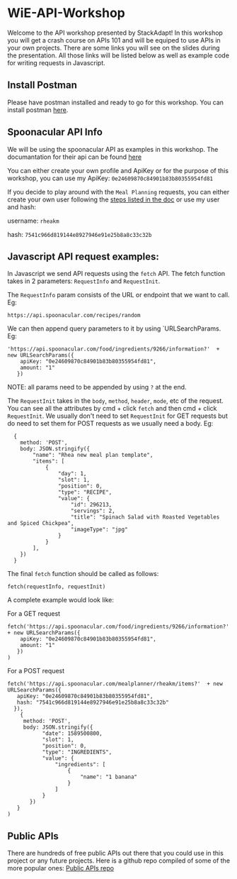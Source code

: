 # WiE-API-Workshop

Welcome to the API workshop presented by StackAdapt! In this workshop you will get a crash course on APIs 101 and will be equiped to use APIs in your own projects. There are some links you will see on the slides during the presentation. All those links will be listed below as well as example code for writing requests in Javascript. 


## Install Postman
Please have postman installed and ready to go for this workshop. You can install postman [here](https://www.postman.com/downloads/).


## Spoonacular API Info
We will be using the spoonacular API as examples in this workshop. The documantation for their api can be found [here](https://spoonacular.com/food-api/docs)

You can either create your own profile and ApiKey or for the purpose of this workshop, you can use my ApiKey: `0e24609870c84901b83b80355954fd81`

If you decide to play around with the `Meal Planning` requests, you can either create your own user following the [steps listed in the doc](https://spoonacular.com/food-api/docs#Working-with-the-Meal-Planner) or use my user and hash:

username: `rheakm`

hash: `7541c966d819144e8927946e91e25b8a8c33c32b`


## Javascript API request examples:
In Javascript we send API requests using the `fetch` API. The fetch function takes in 2 parameters: `RequestInfo` and `RequestInit`.

The `RequestInfo` param consists of the URL or endpoint that we want to call. Eg:
```
https://api.spoonacular.com/recipes/random
```
We can then append query parameters to it by using `URLSearchParams. Eg:
```
'https://api.spoonacular.com/food/ingredients/9266/information?'  + new URLSearchParams({
    apiKey: "0e24609870c84901b83b80355954fd81",
    amount: "1"
   })
 ```
 NOTE: all params need to be appended by using `?` at the end.
 
 
 The `RequestInit` takes in the `body`, `method`, `header`, `mode`, etc of the request. You can see all the attributes by cmd + click `fetch` and then cmd + click `RequestInit`. We usually don't need to set `RequestInit` for GET requests but do need to set them for POST requests as we usually need a body. Eg:
```
  {
    method: 'POST',
    body: JSON.stringify({
        "name": "Rhea new meal plan template",
        "items": [
            {
                "day": 1,
                "slot": 1,
                "position": 0,
                "type": "RECIPE",
                "value": {
                    "id": 296213,
                    "servings": 2,
                    "title": "Spinach Salad with Roasted Vegetables and Spiced Chickpea",
                    "imageType": "jpg"
                }
            }
        ],
    })
  }
```

The final `fetch` function should be called as follows:
```
fetch(requestInfo, requestInit)
```

A complete example would look like:

For a GET request

```
fetch('https://api.spoonacular.com/food/ingredients/9266/information?'  + new URLSearchParams({
    apiKey: "0e24609870c84901b83b80355954fd81",
    amount: "1"
   })
)
 ```
 
 For a POST request
 ```
 fetch('https://api.spoonacular.com/mealplanner/rheakm/items?'  + new URLSearchParams({
    apiKey: "0e24609870c84901b83b80355954fd81",
    hash: "7541c966d819144e8927946e91e25b8a8c33c32b"
   }),
     {
      method: 'POST',
      body: JSON.stringify({
            "date": 1589500800,
            "slot": 1,
            "position": 0,
            "type": "INGREDIENTS",
            "value": {
                "ingredients": [
                    {
                        "name": "1 banana"
                    }
                ]
            }
        })
    }
)
 ```
## Public APIs
There are hundreds of free public APIs out there that you could use in this project or any future projects. Here is a github repo compiled of some of the more popular ones: [Public APIs repo](https://github.com/public-apis/public-apis)
